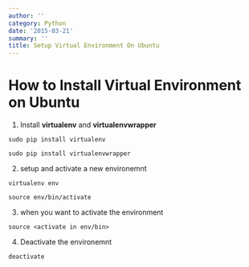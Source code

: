```yaml
---
author: ''
category: Python
date: '2015-03-21'
summary: ''
title: Setup Virtual Environment On Ubuntu
---
```

# How to Install Virtual Environment on Ubuntu

1. Install **virtualenv** and **virtualenvwrapper**


```
sudo pip install virtualenv

sudo pip install virtualenvwrapper
```

2. setup and activate a new environemnt

```
virtualenv env

source env/bin/activate
```

3. when you want to activate the environment

```
source <activate in env/bin>
```

4. Deactivate the environemnt

```
deactivate
```


